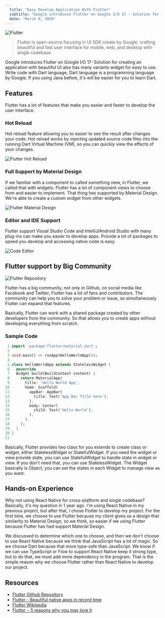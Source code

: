 ```yaml
---
  title: "Easy Develop Application With Flutter"
  subtitle: "Google introduces Flutter on Google I/O 17 - Solution for creating an application with beautiful UI also has many variants widget for easy to use."
  date: "March 9, 2020"
---
```


![Flutter](/images/flutter-logo.jpg)

> Flutter is open-source focusing in UI SDK create by Google, crafting beautiful and fast user interface for mobile, web, and desktop with single codebase.

Google introduces Flutter on Google I/O 17 - Solution for creating an application with beautiful UI also has many variants widget for easy to use. Write code with Dart language, Dart language is a programming language by Google. If you using Java before, it's will be easier for you to learn Dart.

## Features

Flutter has a lot of features that make you easier and faster to develop the user interface.

### Hot Reload

Hot reload feature allowing you to easier to see the result after changes your code. Hot reload works by injecting updated source code files into the running Dart Virtual Machine (VM), so you can quickly view the effects of your changes.

![Flutter Hot Reload](/images/flutter-hot-reload.gif)

### Full Support by Material Design

If we familiar with a component to called something view, in Flutter, we called that with widgets. Flutter has a lot of component views to choose from and easier to implement. That thing has supported by Material Design. We're able to create a custom widget from other widgets.

![Flutter Material Design](/images/flutter-doc.jpeg)

### Editor and IDE Support

Flutter support Visual Studio Code and IntelliJ/Android Studio with many plug-ins can make you easier to develop apps. Provide a lot of packages to speed you develop and accessing native code is easy.

![Code Editor](/images/flutter-sample-code.gif)

## Flutter support by Big Community

![Flutter Repository](/images/flutter-repo.jpeg)

Flutter has a big community, not only in Github, on social media like Facebook and Twitter, Flutter has a lot of fans and contributors. The community can help you to solve your problem or issue, so simultaneously Flutter can expand that features.

Basically, Flutter can work with a shared package created by other developers from the community. So that allows you to create apps without developing everything from scratch.

### Sample Code

```dart
 1 import 'package:flutter/material.dart';
 2 
 3 void main() => runApp(HelloWorldApp());
 4 
 5 class HelloWorldApp extends StatelessWidget {
 6   @override
 7   Widget build(BuildContext context) {
 8     return MaterialApp(
 9       title: 'Hello World App',
10       home: Scaffold(
11         appBar: AppBar(
12           title: Text('App Bar Title here'),
13         ),
14         body: Center(
15           child: Text('Hello World'),
16         ),
17       ),
18     );
19   }
20 }
21
```

Basically, Flutter provides two class for you extends to create class or widget, either StatelessWidget or StatefulWidget. If you need the widget or view provide state, you can use StatefulWidget to handle state in widget or view. If you don't need that, you can use StatelessWidget. The Widget basically is Object, you can set the states in each Widget to manage view as you want.

## Hands-on Experience

Why not using React Native for cross-platform and single codebase? Basically, it's my question in 1 year ago. I'm using React Native in my previous project, but after that, I chose Flutter to develop my project. For the first time, we choose to use Flutter because my client gives us a design that similarity to Material Design, so we think, so easier if we using Flutter because Flutter has had support Material Design.

We discussed to determine which one to choose, and then we don't choose to use React Native because we think that JavaScript has a lot of magic. So we choose Dart because that more type-safe than JavaScript. We know if we can use TypeScript or Flow to support React Native keep it strong type, but to do that, we must add more dependency in the program. That is the simple reason why we choose Flutter rather than React Native to develop our project.

## Resources

- [Flutter Github Repository](https://github.com/flutter/flutter?source=post_page-----9d467d7aa70f--------------------------------)
- [Flutter - Beautiful native apps in record time](https://flutter.dev/?source=post_page-----9d467d7aa70f--------------------------------)
- [Flutter Wikipedia](https://en.wikipedia.org/wiki/Flutter_%28software%29?source=post_page-----9d467d7aa70f--------------------------------)
- [Flutter  -  5 reasons why you may love it](https://medium.com/hackernoon/flutter-5-reasons-why-you-may-love-it-55021fdbf1aa)

